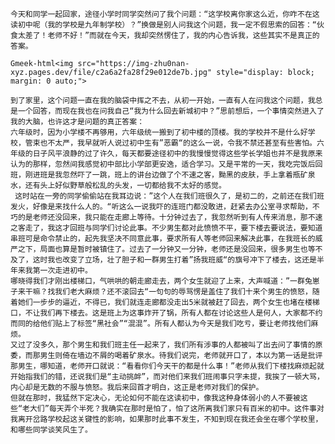     今天和同学一起回家，途径小学时同学突然问了我个问题：“这学校离你家这么近，你咋不在这读初中呢（我的学校是九年制学校）？”换做是别人问我这个问题，我一定不假思索的回答：“伙食太差了！老师不好！”而就在今天，我却突然愣住了，我的内心告诉我，这些其实不是真正的答案。
```
Gmeek-html<img src="https://img-zhu0nan-xyz.pages.dev/file/c2a6a2fa28f29e012de7b.jpg" style="display: block; margin: 0 auto;">
```
    到了家里，这个问题一直在我的脑袋中挥之不去，从初一开始，一直有人在问我这个问题，我总是一个回答，而现在我也在问我自己“我为什么回去新城初中？”思前想后，一个事情突然进入了我的大脑，也许这才是问题的真正答案：
    六年级时，因为小学楼不再够用，六年级统一搬到了初中楼的顶楼。我的学校并不是什么好学校，管束也不太严，我早就听人说过初中生有”恶霸“的这么一说，令我不禁还甚至有些害怕。六年级的日子风平浪静的过了许久，每天都要途径初中的我慢慢觉得这些学长学姐也并不是我原来认为的那样，忽然间我感觉初中部比小学部更安逸，适合学习。又是平常的一天，我吃完饭后回班，刚进班是我忽然吓了一跳，班上的讲台边做了个不速之客，黝黑的皮肤，手上拿着瓶矿泉水，还有头上好似野草般松乱的头发，一切都给我不太好的感觉。
     这时站在一旁的同学偷偷站在我耳边说：”这个人在我们班很久了，是初二的，之前还在我们班发火，好像是来找什么人的。“听这么一说我吓的连班门都没敢进，赶紧去办公室寻求帮助，不巧的是老师还没回来，我只能在走廊上等待。十分钟过去了，我忽然听到有人传来消息，那不速之客走了，我这才回班与同学们讨论此事。不少男生都对此愤愤不平，要下楼去要说法，要知道串班可是命令禁止的，起先我坚决不同意此事，要求所有人等老师回来解决此事，在我班长的威严之下，局面也算是暂时被镇住了。过去了一分钟又一分钟，老师还是没回来，很多男生也等不及了，这时我也改变了立场，壮了胆子和一群男生打着”扬我班威“的旗号冲下了楼去，这还是半年来我第一次走进初中。
    哪晓得我们才刚出楼梯口，气哄哄的朝走廊走去，两个女生就迎了上来，大声喊道：”一群兔崽子来干嘛？找我们老大麻烦？还不滚回去“一句句的辱骂愣是盖住了我们十来个男生的愤怒，随着她们一步步的逼近，不得已，我们就连走廊都没走出5米就被赶了回去，两个女生也堵在楼梯口，不让我们再下楼去。这是班上为这事炸开了锅，所有人都在讨论这些人是何人，大家都不约而同的给他们贴上了标签“黑社会”“混混”。所有人都认为今天是我们吃亏，要让老师找他们麻烦。
    又过了没多久，那个男生和我们班主任一起来了，我们所有涉事的人都被叫了出去问了事情的原委，而那男生则倚在墙边不屑的喝着矿泉水。待我们说完，老师就开口了，本以为第一话是批评那男生，哪知道，老师开口就说：“看看你们今天干的都是什么事！”老师从我们下楼找麻烦起就开始指我们的错，还说我们是“主动挑衅”，而对他们来我们班闹事只字未提，我挨了一顿大骂，内心却是无数的不服与愤怒。我后来回首才明白，这正是老师对我们的保护。
    但就在那时，我猛然下定决心，无论如何不能在这读初中，像我这种身体弱小的人不要被这些“老大们”每天弄个半死？我确实在那时是怕了，怕了这所离我们家只有百米的初中。这件事对我离开岔路学校起这关键性的影响，如果那时此事不发生，不知到现在我还会坐在哪个学校里，和哪些同学谈笑风生了。
<!-- ##{"timestamp":1456892940}## -->